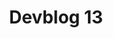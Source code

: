 ---
slug: 13
title: Devblog 13
description: It’s been a little while since we last parked our construction diggers to publish a devblog, but we ...
image: images/devblog/13/title.png
toc_max_heading_level: 4
---